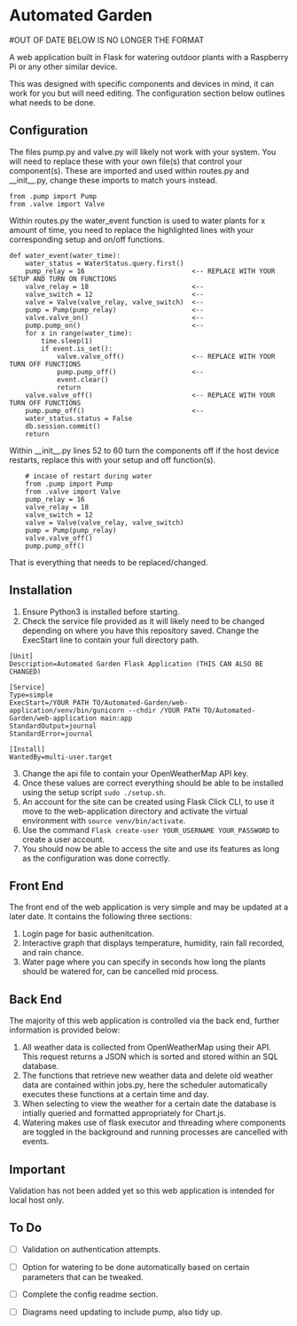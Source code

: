 # Automated Garden

#OUT OF DATE BELOW IS NO LONGER THE FORMAT

A web application built in Flask for watering outdoor plants with a Raspberry Pi or any other similar device.

This was designed with specific components and devices in mind, it can work for you but will need editing. The configuration section below outlines what needs to be done.

## Configuration
The files pump.py and valve.py will likely not work with your system. You will need to replace these with your own file(s) that control your component(s).
These are imported and used within routes.py and \_\_init__.py, change these imports to match yours instead.
```
from .pump import Pump 
from .valve import Valve
```
Within routes.py the water_event function is used to water plants for x amount of time, you need to replace the highlighted lines with your corresponding setup and on/off functions.
```
def water_event(water_time):
    water_status = WaterStatus.query.first()
    pump_relay = 16                           <-- REPLACE WITH YOUR SETUP AND TURN ON FUNCTIONS
    valve_relay = 18                          <--
    valve_switch = 12                         <--
    valve = Valve(valve_relay, valve_switch)  <--
    pump = Pump(pump_relay)                   <--
    valve.valve_on()                          <--
    pump.pump_on()                            <--
    for x in range(water_time):
        time.sleep(1)
        if event.is_set():
            valve.valve_off()                 <-- REPLACE WITH YOUR TURN OFF FUNCTIONS
            pump.pump_off()                   <--
            event.clear()
            return
    valve.valve_off()                         <-- REPLACE WITH YOUR TURN OFF FUNCTIONS
    pump.pump_off()                           <--
    water_status.status = False
    db.session.commit()
    return
```
Within \_\_init__.py lines 52 to 60 turn the components off if the host device restarts, replace this with your setup and off function(s). 
```
    # incase of restart during water
    from .pump import Pump
    from .valve import Valve
    pump_relay = 16
    valve_relay = 18
    valve_switch = 12
    valve = Valve(valve_relay, valve_switch)
    pump = Pump(pump_relay)
    valve.valve_off()
    pump.pump_off()
```
That is everything that needs to be replaced/changed.

## Installation
1. Ensure Python3 is installed before starting.
2. Check the service file provided as it will likely need to be changed depending on where you have this repository saved. Change the ExecStart line to contain your full directory path.
```
[Unit]
Description=Automated Garden Flask Application (THIS CAN ALSO BE CHANGED)

[Service]
Type=simple
ExecStart=/YOUR PATH TO/Automated-Garden/web-application/venv/bin/gunicorn --chdir /YOUR PATH TO/Automated-Garden/web-application main:app
StandardOutput=journal
StandardError=journal

[Install]
WantedBy=multi-user.target
```
3. Change the api file to contain your OpenWeatherMap API key.
4. Once these values are correct everything should be able to be installed using the setup script ```sudo ./setup.sh```.
5. An account for the site can be created using Flask Click CLI, to use it move to the web-application directory and activate the virtual environment with ```source venv/bin/activate```.
6. Use the command ```Flask create-user YOUR_USERNAME YOUR_PASSWORD``` to create a user account.
7. You should now be able to access the site and use its features as long as the configuration was done correctly. 

## Front End
The front end of the web application is very simple and may be updated at a later date. It contains the following three sections:
1. Login page for basic authenitcation.
2. Interactive graph that displays temperature, humidity, rain fall recorded, and rain chance.
3. Water page where you can specify in seconds how long the plants should be watered for, can be cancelled mid process.

## Back End
The majority of this web application is controlled via the back end, further information is provided below:
1. All weather data is collected from OpenWeatherMap using their API. This request returns a JSON which is sorted and stored within an SQL database.
2. The functions that retrieve new weather data and delete old weather data are contained within jobs.py, here the scheduler automatically executes these functions at a certain time and day.
4. When selecting to view the weather for a certain date the database is intially queried and formatted appropriately for Chart.js.
5. Watering makes use of flask executor and threading where components are toggled in the background and running processes are cancelled with events.

## Important
Validation has not been added yet so this web application is intended for local host only.

## To Do
- [ ] Validation on authentication attempts.
- [ ] Option for watering to be done automatically based on certain parameters that can be tweaked.
- [ ] Complete the config readme section.
- [ ] Diagrams need updating to include pump, also tidy up.


